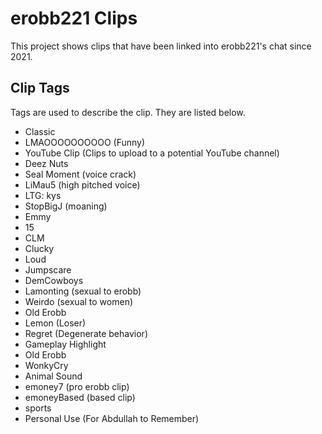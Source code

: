 # erobb221 Clips

This project shows clips that have been linked into erobb221's chat since 2021.

## Clip Tags

Tags are used to describe the clip. They are listed below.

-    Classic
-    LMAOOOOOOOOOO (Funny)
-    YouTube Clip (Clips to upload to a potential YouTube channel)
-    Deez Nuts
-    Seal Moment (voice crack)
-    LiMau5 (high pitched voice)
-    LTG: kys
-    StopBigJ (moaning)
-    Emmy
-    15
-    CLM
-    Clucky
-    Loud
-    Jumpscare
-    DemCowboys
-    Lamonting (sexual to erobb)
-    Weirdo (sexual to women)
-    Old Erobb
-    Lemon (Loser)
-    Regret (Degenerate behavior)
-    Gameplay Highlight
-    Old Erobb
-    WonkyCry
-    Animal Sound
-    emoney7 (pro erobb clip)
-    emoneyBased (based clip)
-    sports
-    Personal Use (For Abdullah to Remember)
